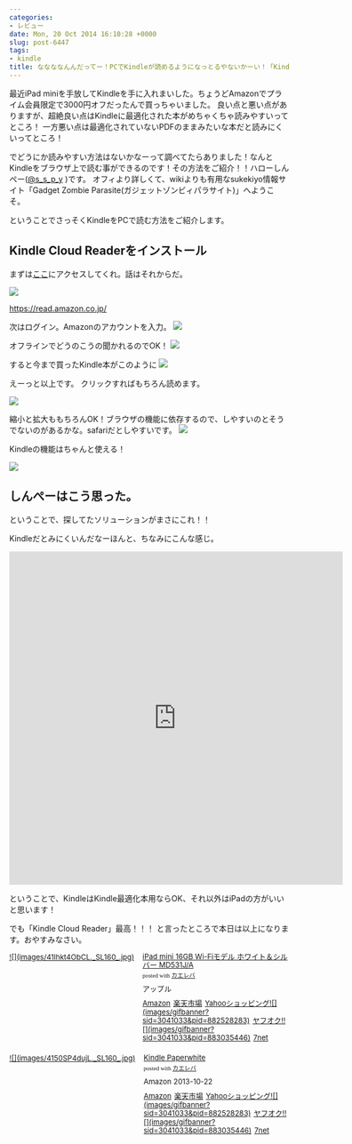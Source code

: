 ```yaml
---
categories:
- レビュー
date: Mon, 20 Oct 2014 16:10:28 +0000
slug: post-6447
tags:
- kindle
title: ななななんんだってー！PCでKindleが読めるようになっとるやないかーい！「Kindle Cloud Reader」がすげー！
---
```


最近iPad miniを手放してKindleを手に入れまいした。ちょうどAmazonでプライム会員限定で3000円オフだったんで買っちゃいました。
良い点と悪い点がありますが、超絶良い点はKindleに最適化された本がめちゃくちゃ読みやすいってところ！
一方悪い点は最適化されていないPDFのままみたいな本だと読みにくいってところ！

でどうにか読みやすい方法はないかなーって調べてたらありました！なんとKindleをブラウザ上で読む事ができるのです！その方法をご紹介！！<!--more-->ハローしんぺー(<a href="https://twitter.com/s_s_p_y" target="_blank">@s_s_p_y</a> )です。
オフィより詳しくて、wikiよりも有用なsukekiyo情報サイト「Gadget Zombie Parasite(ガジェットゾンビィパラサイト)」へようこそ。<!--more--><!--TOC-->


ということでさっそくKindleをPCで読む方法をご紹介します。


<h2>Kindle Cloud Readerをインストール</h2>

まずは<a href="https://read.amazon.co.jp/">ここ</a>にアクセスしてくれ。話はそれからだ。


![](images/5f509ea8c9866864e8b413dcbd34ae161.png)

<a href="https://read.amazon.co.jp/">https://read.amazon.co.jp/</a>


次はログイン。Amazonのアカウントを入力。
![](images/5f509ea8c9866864e8b413dcbd34ae16.png)

オフラインでどうのこうの聞かれるのでOK！
![](images/9b6567305898db75ae3b8f498e184744.png)

すると今まで買ったKindle本がこのように
![](images/defbb5d5e968438fa13c229a7ce29fa6.png)


えーっと以上です。
クリックすればもちろん読めます。

![](images/df465c0eef6f5348d68c9ed16ba05fa1.png)


縮小と拡大ももちろんOK！ブラウザの機能に依存するので、しやすいのとそうでないのがあるかな。safariだとしやすいです。
![](images/f5e8707d24d2611d3db8e6ed5ad8ba9a.png)

Kindleの機能はちゃんと使える！

![](images/220bfd805b7ba442c3cb5744b97911cc.png)

<h2>しんぺーはこう思った。</h2>
ということで、探してたソリューションがまさにこれ！！

Kindleだとみにくいんだなーほんと、ちなみにこんな感じ。

<iframe class="vine-embed" src="https://vine.co/v/ObD56U7WqDV/embed/simple" width="600" height="600" frameborder="0"></iframe><script async src="//platform.vine.co/static/scripts/embed.js" charset="utf-8"></script>

ということで、KindleはKindle最適化本用ならOK、それ以外はiPadの方がいいと思います！

でも「Kindle Cloud Reader」最高！！！
と言ったところで本日は以上になります。おやすみなさい。

<div class="kaerebalink-box" style="text-align:left;padding-bottom:20px;font-size:small;/zoom: 1;overflow: hidden;"><div class="kaerebalink-image" style="float:left;margin:0 15px 10px 0;"><a href="http://www.amazon.co.jp/exec/obidos/ASIN/B009X5X2BM/warawareotoko-22/ref=nosim/" rel="nofollow" target="_blank">![](images/41lhkt4ObCL._SL160_.jpg)</a></div><div class="kaerebalink-info" style="line-height:120%;/zoom: 1;overflow: hidden;"><div class="kaerebalink-name" style="margin-bottom:10px;line-height:120%"><a href="http://www.amazon.co.jp/exec/obidos/ASIN/B009X5X2BM/warawareotoko-22/ref=nosim/" rel="nofollow" target="_blank">iPad mini 16GB Wi-Fiモデル ホワイト＆シルバー MD531J/A</a><div class="kaerebalink-powered-date" style="font-size:8pt;margin-top:5px;font-family:verdana;line-height:120%">posted with <a href="http://kaereba.com" rel="nofollow" target="_blank">カエレバ</a></div></div><div class="kaerebalink-detail" style="margin-bottom:5px;"> アップル     </div><div class="kaerebalink-link1" style="margin-top:10px;"><div class="shoplinkamazon" style="display:inline;margin-right:5px"><a href="http://www.amazon.co.jp/gp/search?keywords=ipad%20mini&__mk_ja_JP=%83J%83%5E%83J%83i&tag=warawareotoko-22" rel="nofollow" target="_blank" title="アマゾン" >Amazon</a></div><div class="shoplinkrakuten" style="display:inline;margin-right:5px"><a href="http://hb.afl.rakuten.co.jp/hgc/2eb9748a.0f6e221c.35cc1e84/?pc=http%3A%2F%2Fsearch.rakuten.co.jp%2Fsearch%2Fmall%2Fipad%2520mini%2F-%2Ff.1-p.1-s.1-sf.0-st.A-v.2%3Fx%3D0%26scid%3Daf_ich_link_urltxt%26m%3Dhttp%3A%2F%2Fm.rakuten.co.jp%2F" rel="nofollow" target="_blank" title="楽天市場" >楽天市場</a></div><div class="shoplinkyahoo" style="display:inline;margin-right:5px"><a href="http://ck.jp.ap.valuecommerce.com/servlet/referral?sid=3041033&pid=882528283&vc_url=http%3A%2F%2Fshopping.search.yahoo.co.jp%2Fsearch%3FuIv%3Don%26ei%3DUTF-8%26tab_ex%3Dcommerce%26slider%3D0%26va%3Dipad%2520mini" rel="nofollow"  target="_blank" title="Yahooショッピング" >Yahooショッピング![](images/gifbanner?sid=3041033&pid=882528283)</a></div><div class="shoplinkyahooAuc" style="display:inline;margin-right:5px"><a href="http://ck.jp.ap.valuecommerce.com/servlet/referral?sid=3041033&pid=883035446&vc_url=http%3A%2F%2Fauctions.search.yahoo.co.jp%2Fsearch%3Fvo%3D%26ve%3D%26auccat%3D0%26aucminprice%3D%26aucmaxprice%3D%26aucmin_bidorbuy_price%3D%26aucmax_bidorbuy_price%3D%26loc_cd%3D0%26abatch%3D0%26istatus%3D0%26filtered%3D1%26ei%3DUTF-8%26tab_ex%3Dcommerce%26va%3Dipad%2520mini" rel="nofollow"  target="_blank" title="ヤフオク!" >ヤフオク!![](images/gifbanner?sid=3041033&pid=883035446)</a></div><div class="shoplinkseven" style="display:inline;margin-right:5px"><a href="http://px.a8.net/svt/ejp?a8mat=1-61abe1a7b42a069a1c48542f7d7867b1&a8ejpredirect=http%3A%2F%2Fwww.7netshopping.jp%2Frelay%2Faffiliate%2FAnotherCompanyEntrance%2F%3FA8_PID%3Ds00000012319001%26VIEW_URL%3Dhttp%253A%252F%252Fwww.7netshopping.jp%252Fall%252Fsearch_result%252F-%252Fbprice%252Foff%252Fsort%252F0%252Fkword_in%252Fipad%252520mini%252FallGoods%252Fon%252Fsubmit.x%252F30%252Fdisp_result%252F1%252Fsubmit.y%252F9%252Fprvlg%252Foff%252Fnobuy%252Fon%252FsetProduct%252Foff%252Foop%252Fon%252Fctgy%252Fall%252FfromKeywordSearch%252Ftrue" rel="nofollow" target="_blank" title="セブンネットショッピング" >7net</a></div></div></div><div class="booklink-footer" style="clear: left"></div></div>

<div class="kaerebalink-box" style="text-align:left;padding-bottom:20px;font-size:small;/zoom: 1;overflow: hidden;"><div class="kaerebalink-image" style="float:left;margin:0 15px 10px 0;"><a href="http://www.amazon.co.jp/exec/obidos/ASIN/B00CTUMNAO/warawareotoko-22/ref=nosim/" rel="nofollow" target="_blank">![](images/4150SP4dujL._SL160_.jpg)</a></div><div class="kaerebalink-info" style="line-height:120%;/zoom: 1;overflow: hidden;"><div class="kaerebalink-name" style="margin-bottom:10px;line-height:120%"><a href="http://www.amazon.co.jp/exec/obidos/ASIN/B00CTUMNAO/warawareotoko-22/ref=nosim/" rel="nofollow" target="_blank">Kindle Paperwhite</a><div class="kaerebalink-powered-date" style="font-size:8pt;margin-top:5px;font-family:verdana;line-height:120%">posted with <a href="http://kaereba.com" rel="nofollow" target="_blank">カエレバ</a></div></div><div class="kaerebalink-detail" style="margin-bottom:5px;"> Amazon 2013-10-22    </div><div class="kaerebalink-link1" style="margin-top:10px;"><div class="shoplinkamazon" style="display:inline;margin-right:5px"><a href="http://www.amazon.co.jp/gp/search?keywords=kindle&__mk_ja_JP=%83J%83%5E%83J%83i&tag=warawareotoko-22" rel="nofollow" target="_blank" title="アマゾン" >Amazon</a></div><div class="shoplinkrakuten" style="display:inline;margin-right:5px"><a href="http://hb.afl.rakuten.co.jp/hgc/2eb9748a.0f6e221c.35cc1e84/?pc=http%3A%2F%2Fsearch.rakuten.co.jp%2Fsearch%2Fmall%2Fkindle%2F-%2Ff.1-p.1-s.1-sf.0-st.A-v.2%3Fx%3D0%26scid%3Daf_ich_link_urltxt%26m%3Dhttp%3A%2F%2Fm.rakuten.co.jp%2F" rel="nofollow" target="_blank" title="楽天市場" >楽天市場</a></div><div class="shoplinkyahoo" style="display:inline;margin-right:5px"><a href="http://ck.jp.ap.valuecommerce.com/servlet/referral?sid=3041033&pid=882528283&vc_url=http%3A%2F%2Fshopping.search.yahoo.co.jp%2Fsearch%3FuIv%3Don%26ei%3DUTF-8%26tab_ex%3Dcommerce%26slider%3D0%26va%3Dkindle" rel="nofollow"  target="_blank" title="Yahooショッピング" >Yahooショッピング![](images/gifbanner?sid=3041033&pid=882528283)</a></div><div class="shoplinkyahooAuc" style="display:inline;margin-right:5px"><a href="http://ck.jp.ap.valuecommerce.com/servlet/referral?sid=3041033&pid=883035446&vc_url=http%3A%2F%2Fauctions.search.yahoo.co.jp%2Fsearch%3Fvo%3D%26ve%3D%26auccat%3D0%26aucminprice%3D%26aucmaxprice%3D%26aucmin_bidorbuy_price%3D%26aucmax_bidorbuy_price%3D%26loc_cd%3D0%26abatch%3D0%26istatus%3D0%26filtered%3D1%26ei%3DUTF-8%26tab_ex%3Dcommerce%26va%3Dkindle" rel="nofollow"  target="_blank" title="ヤフオク!" >ヤフオク!![](images/gifbanner?sid=3041033&pid=883035446)</a></div><div class="shoplinkseven" style="display:inline;margin-right:5px"><a href="http://px.a8.net/svt/ejp?a8mat=1-61abe1a7b42a069a1c48542f7d7867b1&a8ejpredirect=http%3A%2F%2Fwww.7netshopping.jp%2Frelay%2Faffiliate%2FAnotherCompanyEntrance%2F%3FA8_PID%3Ds00000012319001%26VIEW_URL%3Dhttp%253A%252F%252Fwww.7netshopping.jp%252Fall%252Fsearch_result%252F-%252Fbprice%252Foff%252Fsort%252F0%252Fkword_in%252Fkindle%252FallGoods%252Fon%252Fsubmit.x%252F30%252Fdisp_result%252F1%252Fsubmit.y%252F9%252Fprvlg%252Foff%252Fnobuy%252Fon%252FsetProduct%252Foff%252Foop%252Fon%252Fctgy%252Fall%252FfromKeywordSearch%252Ftrue" rel="nofollow" target="_blank" title="セブンネットショッピング" >7net</a></div></div></div><div class="booklink-footer" style="clear: left"></div></div>